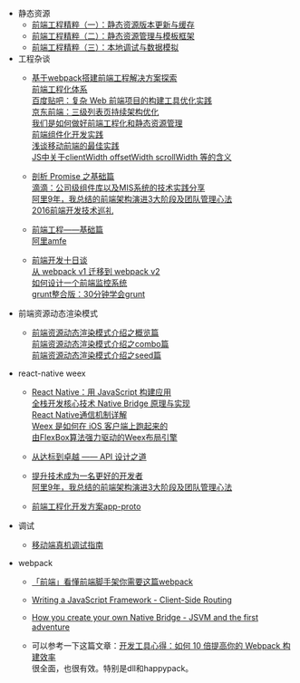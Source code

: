 <ul>
	<li>静态资源
		<ul>
			<li><a href="http://www.infoq.com/cn/articles/front-end-engineering-and-performance-optimization-part1">前端工程精粹（一）：静态资源版本更新与缓存</a></li>
			<li><a href="http://www.infoq.com/cn/articles/front-end-engineering-and-performance-optimization-part2">前端工程精粹（二）：静态资源管理与模板框架</a></li>
			<li><a href="http://www.infoq.com/cn/articles/front-end-engineering-pristine-part3">前端工程精粹（三）：本地调试与数据模拟</a></li>
		</ul>
	</li>
	<li>工程杂谈
	<ul>
		<li><p><a href="http://www.infoq.com/cn/articles/frontend-engineering-webpack">基于webpack搭建前端工程解决方案探索</a><br>
<a href="http://roshanca.com/2017/front-end-engineering-system">前端工程化体系</a><br>
<a href="http://www.infoq.com/cn/articles/constructe-tool-optimize-for-complex-web-front-end-projects">百度贴吧：复杂 Web 前端项目的构建工具优化实践</a><br>
<a href="http://www.infoq.com/cn/articles/Jingdong-three-list-page-continuous-structure-optimization">京东前端：三级列表页持续架构优化</a><br>
<a href="https://aotu.io/notes/2016/07/19/A-little-exploration-of-front-end-engineering/">我们是如何做好前端工程化和静态资源管理</a><br>
<a href="http://tech.meituan.com/frontend-component-practice.html">前端组件化开发实践</a><br>
<a href="http://www.cnblogs.com/yexiaochai/p/4219523.html#3605487">浅谈移动前端的最佳实践</a><br>
<a href="http://www.cnblogs.com/fullhouse/archive/2012/01/16/2324131.html">JS中关于clientWidth offsetWidth scrollWidth 等的含义</a></p></li>
		<li>
			<p><a href="http://tech.meituan.com/promise-insight.html">剖析 Promise 之基础篇</a><br>
<a href="http://www.infoq.com/cn/articles/company-level-component-library-and-mis-systems">滴滴：公司级组件库以及MIS系统的技术实践分享</a><br>
<a href="http://www.infoq.com/cn/news/2017/01/Ali-9-3">阿里9年，我总结的前端架构演进3大阶段及团队管理心法</a><br>
<a href="http://www.infoq.com/cn/articles/2016-review-frontend?utm_campaign=rightbar_v2&amp;utm_source=infoq&amp;utm_medium=articles_link&amp;utm_content=link_text">2016前端开发技术巡礼</a></p>
		</li>
		<li><p><a href="https://github.com/fouber/blog/issues/10">前端工程——基础篇</a><br>
<a href="https://github.com/amfe/article">阿里amfe</a></p>
		</li>
		<li>
			<p><a href="http://blog.jobbole.com/25114/">前端开发十日谈</a><br>
<a href="http://web.jobbole.com/90058/">从 webpack v1 迁移到 webpack v2</a><br>
<a href="http://web.jobbole.com/90033/">如何设计一个前端监控系统</a><br>
<a href="http://www.cnblogs.com/yexiaochai/p/3603389.html">grunt整合版：30分钟学会grunt</a></p>
		</li>
	</ul>
	</li>
	<li>前端资源动态渲染模式
		<ul>
			<li><p><a href="http://js8.in/2016/06/24/%E5%89%8D%E7%AB%AF%E8%B5%84%E6%BA%90%E5%8A%A8%E6%80%81%E6%B8%B2%E6%9F%93%E6%A8%A1%E5%BC%8F%E4%BB%8B%E7%BB%8D%E4%B9%8B%E6%A6%82%E8%A7%88%E7%AF%87/">前端资源动态渲染模式介绍之概览篇</a><br>
<a href="http://js8.in/2016/07/12/%E5%89%8D%E7%AB%AF%E8%B5%84%E6%BA%90%E5%8A%A8%E6%80%81%E6%B8%B2%E6%9F%93%E6%A8%A1%E5%BC%8F%E4%BB%8B%E7%BB%8D%E4%B9%8Bcombo%E7%AF%87/">前端资源动态渲染模式介绍之combo篇</a><br>
<a href="http://js8.in/2016/07/24/%E5%89%8D%E7%AB%AF%E8%B5%84%E6%BA%90%E5%8A%A8%E6%80%81%E6%B8%B2%E6%9F%93%E6%A8%A1%E5%BC%8F%E4%BB%8B%E7%BB%8D%E4%B9%8Bseed%E7%AF%87/">前端资源动态渲染模式介绍之seed篇</a></p></li>
		</ul>
	</li>
	<li>react-native weex
		<ul>
			<li>
				<p><a href="http://roshanca.com/2015/build-app-with-react-native">React Native：用 JavaScript 构建应用</a><br>
<a href="http://www.jianshu.com/p/4288492ef951">全栈开发核心技术 Native Bridge 原理与实现</a><br>
<a href="http://www.cocoachina.com/ios/20150401/11458.html">React Native通信机制详解</a><br>
<a href="https://halfrost.com/weex_ios/?hmsr=toutiao.io&amp;utm_medium=toutiao.io&amp;utm_source=toutiao.io">Weex 是如何在 iOS 客户端上跑起来的</a><br>
<a href="https://halfrost.com/weex_flexbox/">由FlexBox算法强力驱动的Weex布局引擎</a></p>
			</li>
			<li>
				<p><a href="http://taobaofed.org/blog/2017/02/16/a-guide-to-api-design/">从达标到卓越 —— API 设计之道</a></p>
			</li>
			<li>
				<p><a href="http://www.infoq.com/cn/articles/skills-better-developer?utm_campaign=rightbar_v2&amp;utm_source=infoq&amp;utm_medium=articles_link&amp;utm_content=link_text">提升技术成为一名更好的开发者</a><br>
<a href="http://www.infoq.com/cn/news/2017/01/Ali-9-3?utm_source=news_about_Front-end&amp;utm_medium=link&amp;utm_campaign=Front-end">阿里9年，我总结的前端架构演进3大阶段及团队管理心法</a></p>
			</li>
			<li>
				<p><a href="http://tech.meituan.com/tech-salon-13-app-proto.html">前端工程化开发方案app-proto</a></p>
			</li>
		</ul>
	</li>
	<li>调试
		<ul>
			<li>
				<p><a href="https://aotu.io/notes/2017/02/24/Mobile-debug/">移动端真机调试指南</a></p>
			</li>
		</ul>
	</li>
	<li>webpack
		<ul>
			<li>
				<p><a href="http://www.tuicool.com/articles/qYjm2eZ">「前端」看懂前端脚手架你需要这篇webpack</a></p>
			</li>
			<li>
				<p><a href="https://blog.risingstack.com/writing-a-javascript-framework-client-side-routing/">Writing a JavaScript Framework - Client-Side Routing</a></p>
			</li>
			<li>
				<p><a href="http://efe.baidu.com/blog/how-to-create-you-own-native-bridge-c2/">How you create your own Native Bridge - JSVM and the first adventure</a></p>
			</li>
			<li><p>可以参考一下这篇文章：<a href="https://segmentfault.com/a/1190000005770042">开发工具心得：如何 10 倍提高你的 Webpack 构建效率</a><br>
			很全面，也很有效。特别是dll和happypack。</p></li>
		</ul>
	</li>

</ul>
